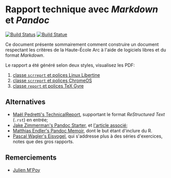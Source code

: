 # Rapport technique avec _Markdown_ et _Pandoc_

[![Build Status](https://travis-ci.org/HE-Arc/rapport-technique.svg?branch=master)](https://travis-ci.org/HE-Arc/rapport-technique) [![Build Statue](https://gitlab.com/greut/rapport-technique/badges/master/pipeline.svg)](https://gitlab.com/greut/rapport-technique)

Ce document présente sommairement comment construire un document respectant les critères de la Haute-École Arc à l'aide de logiciels libres et du format _Markdown_.


Le rapport a été généré selon deux styles, visualisez les PDF:

1. [classe `scrreprt` et polices Linux Libertine](https://he-arc.github.io/rapport-technique/rapport.pdf)
2. [classe `scrreprt` et polices ChromeOS](https://he-arc.github.io/rapport-technique/rapport-cros.pdf)
3. [classe `report` et polices TeX Gyre](https://he-arc.github.io/rapport-technique/rapport-gyre.pdf)

## Alternatives

- [Maël Pedretti's TechnicalReport](https://github.com/73VW/TechnicalReport), supportant le format _ReStructured Text_ (`.rst`) en entrée;
- [Jake Zimmerman's Pandoc Starter](https://github.com/jez/pandoc-starter), et [l'article associé](https://blog.jez.io/reach-for-markdown/);
- [Matthias Endler's Pandoc Memoir](https://github.com/mre/pandoc-memoir), dont le but étant d'inclure du R.
- [Pascal Wagler's Eisvogel](https://github.com/Wandmalfarbe/pandoc-latex-template), qui s'addresse plus à des séries d'exercices, notes que des gros rapports.

## Remerciements

- [Julien M'Poy](https://github.com/groovytron/)

